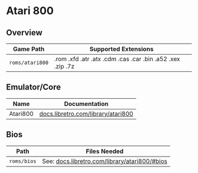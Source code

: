 # Atari 800

## Overview

| Game Path | Supported Extensions |
| --- | --- |
| `roms/atari800` | .rom .xfd .atr .atx .cdm .cas .car .bin .a52 .xex .zip .7z |

## Emulator/Core

| Name | Documentation |
| --- | --- |
| Atari800 | [docs.libretro.com/library/atari800](https://docs.libretro.com/library/atari800/) |

## Bios

| Path | Files Needed |
| --- | --- |
| `roms/bios` | See: [docs.libretro.com/library/atari800/#bios](https://docs.libretro.com/library/atari800/#bios) |